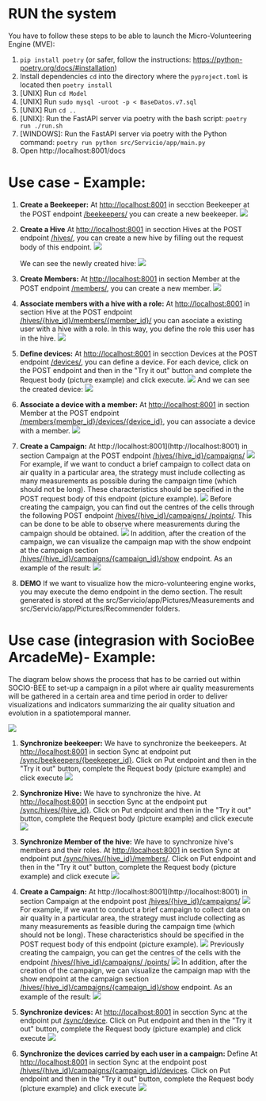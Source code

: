 # RUN the system 

You have to follow these steps to be able to launch the Micro-Volunteering Engine (MVE): 
1. `pip install poetry` (or safer, follow the instructions: https://python-poetry.org/docs/#installation)
2. Install dependencies `cd` into the directory where the `pyproject.toml` is located then `poetry install`
3. [UNIX] Run `cd Model` 
4. [UNIX] Run `sudo mysql -uroot -p < BaseDatos.v7.sql`
5. [UNIX] Run `cd ..`
6. [UNIX]: Run the FastAPI server via poetry with the bash script: `poetry run ./run.sh`
6. [WINDOWS]: Run the FastAPI server via poetry with the Python command: `poetry run python src/Servicio/app/main.py`
7. Open http://localhost:8001/docs 



# Use case - Example: 

1. **Create a Beekeeper:**  At [http://localhost:8001](http://localhost:8001) in secction Beekeeper at the POST endpoint [/beekeepers/](http://localhost:8001/docs#/BeeKeepers/create_beekeeper_beekeepers__post) you can create a new beekeeper. 
    ![](./Picture_readme/create_beekeeper_real.png)

2. **Create a Hive** At [http://localhost:8001](http://localhost:8001) in secction Hives at the POST endpoint [/hives/](http://localhost:8001/docs#/Hives/create_hive_hives__post), you can create a new hive by filling out the request body of this endpoint. 
    ![](./Picture_readme/Hive_post.PNG)
    
    We can see the newly created hive: 
    ![](./Picture_readme/hive_zaragoza.PNG)

3. **Create Members:** At [http://localhost:8001](http://localhost:8001) in section Member at the POST endpoint [/members/](http://localhost:8001/docs#/Members/create_member_members__post), you can create a new member. 
    ![](./Picture_readme/Member_post.PNG)
    

4. **Associate members with a hive with a role:** At [http://localhost:8001](http://localhost:8001) in section Hive at the POST endpoint [/hives/{hive_id}/members/{member_id}/](http://localhost:8001/docs#/Hives/associate_existing_member_with_a_hive_with_specific_role_hives__hive_id__members__member_id___post) you can asociate a existing user with a hive with a role. In this way, you define the role this user has in the hive. 
![](./Picture_readme/associete_user_with_role.png)

5. **Define devices:**  At [http://localhost:8001](http://localhost:8001) in secction Devices at the POST endpoint [/devices/](http://localhost:8001/docs#/Device), you can define a device. For each device, click on the POST endpoint and then in the "Try it out" button and complete the Request body (picture example) and click execute. 
![](./Picture_readme/Device_post.PNG)
And we can see the created device: 
![](./Picture_readme/Device_result.PNG)

6. **Associate a device with a member:** At [http://localhost:8001](http://localhost:8001) in section Member at the POST endpoint [/members{member_id}/devices/{device_id}](http://localhost:8001/docs#/Members/create_member_device_members_member_id__devices__device_id__post), you can associate a device with a member. 
![](./Picture_readme/device_member.PNG)

7. **Create a Campaign:** At http://localhost:8001](http://localhost:8001) in section Campaign at the POST endpoint [/hives/{hive_id}/campaigns/](http://localhost:8001/docs#/Campaigns/create_campaign_hives__hive_id__campaigns__post)
    ![](./Picture_readme/Campaign_section.PNG)
   For example, if we want to conduct a brief campaign to collect data on air quality in a particular area, the strategy must include collecting as many measurements as possible during the campaign time (which should not be long). These characteristics should be specified in the POST request body of this endpoint (picture example).
    ![](./Picture_readme/Sync/create_campaign.PNG)
    Before creating the campaign, you can find out the centres of the cells through the following POST endpoint    [/hives/{hive_id}/campaigns/
    /points/](http://localhost:8001/docs#/Sync/create_points_of_campaign_points__post). This can be done to be able to observe where measurements during the campaign should be obtained.
    ![](./Picture_readme/Sync/Create_points.png)
    In addition, after the creation of the campaign, we can visualize the campaign map with the show endpoint at the campaign section [/hives/{hive_id}/campaigns/{campaign_id}/show](http://localhost:8001/docs#/Campaigns/show_a_campaign_hives__hive_id__campaigns__campaign_id__show_get) endpoint. As an example of the result: 
    ![](./Picture_readme/Campaign_show.PNG)



8. **DEMO** If we want to visualize how the micro-volunteering engine works, you may execute the demo endpoint in the demo section. The result generated is stored at the src/Servicio/app/Pictures/Measurements and src/Servicio/app/Pictures/Recommender folders. 


# Use case (integrasion with SocioBee ArcadeMe)- Example: 

The diagram below shows the process that has to be carried out within SOCIO-BEE to set-up a campaign in a pilot where air quality measurements will be gathered in a certain area and time period in order to deliver visualizations and indicators summarizing the air quality situation and evolution in a spatiotemporal manner. 

![](./Picture_readme/QueenBeesWorkflow.drawio.png)


1. **Synchronize beekeeper:** We have to synchronize the beekeepers. 
At [http://localhost:8001](http://localhost:8001) in section Sync at endpoint put [/sync/beekeepers/{beekeeper_id}](http://localhost:8001/docs#/Sync/put_a_beekeeper_sync_beekeepers__beekeeper_id__put). Click on Put endpoint and then in the "Try it out" button, complete the Request body (picture example) and click execute 
    ![](./Picture_readme/Sync/create_beekeeper.png)

2. **Synchronize Hive:** We have to synchronize the hive. At [http://localhost:8001](http://localhost:8001) in secction Sync at the endpoint put  [/sync/hives/{hive_id}](http://localhost:8001/docs#/Sync/update_hive_sync_hives__hive_id__put). 
Click on Put endpoint and then in the "Try it out" button, complete the Request body (pìcture example) and click execute 
    ![](./Picture_readme/Sync/create_hive.png)


3. **Synchronize Member of the hive:** We have to synchronize hive's members and their roles. At [http://localhost:8001](http://localhost:8001) in section Sync at endpoint put  [/sync/hives/{hive_id}/members/](http://localhost:8001/docs#/Sync/update_members_sync_hives__hive_id__members__put). Click on Put endpoint and then in the "Try it out" button, complete the Request body (pìcture example) and click execute
    ![](./Picture_readme/Sync/sync_hive_members.png)

4. **Create a Campaign:** At http://localhost:8001](http://localhost:8001) in section Campaign at the endpoint post [/hives/{hive_id}/campaigns/](http://localhost:8001/docs#/Campaigns/create_campaign_hives__hive_id__campaigns__post)
    ![](./Picture_readme/Campaign_section.PNG)
   For example, if we want to conduct a brief campaign to collect data on air quality in a particular area, the strategy must include collecting as many measurements as feasible during the campaign time (which should not be long). These characteristics should be specified in the POST request body of this endpoint (picture example).
    ![](./Picture_readme/Sync/create_campaign.PNG)
    Previously creating the campaign, you can get the centres of the cells with the endpoint    [/hives/{hive_id}/campaigns/
    /points/](http://localhost:8001/docs#/Sync/create_points_of_campaign_points__post)
    ![](./Picture_readme/Sync/Create_points.png)
    In addition, after the creation of the campaign, we can visualize the campaign map with the show endpoint at the campaign section [/hives/{hive_id}/campaigns/{campaign_id}/show](http://localhost:8001/docs#/Campaigns/show_a_campaign_hives__hive_id__campaigns__campaign_id__show_get) endpoint. As an example of the result: 
    ![](./Picture_readme/Campaign_show.PNG)


5. **Synchronize devices:** At [http://localhost:8001](http://localhost:8001) in secction Sync at the endpoint put  [/sync/device](http://localhost:8001/docs#/Sync/update_devices_sync_device_put). Click on Put endpoint and then in the "Try it out" button, complete the Request body (pìcture example) and click execute 
![](./Picture_readme/Sync/create_devices.PNG)

6. **Synchronize the devices carried by each user in a campaign:** Define At [http://localhost:8001](http://localhost:8001) in section Sync at the endpoint post [/hives/{hive_id}/campaigns/{campaign_id}/devices](http://localhost:8001/docs#/Sync/post_members_devices_hives__hive_id__campaigns__campaign_id__devices_post). Click on Put endpoint and then in the "Try it out" button, complete the Request body (pìcture example) and click execute 
![](./Picture_readme/Sync/campaignMember.png)
